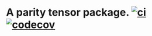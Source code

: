 # A parity tensor package. [![ci](https://github.com/hzhangxyz/parity_tensor/actions/workflows/pre-commit.yml/badge.svg)](https://github.com/hzhangxyz/parity_tensor/actions/workflows/pre-commit.yml) [![codecov](https://codecov.io/gh/hzhangxyz/parity_tensor/graph/badge.svg?token=YPXIRQTOY8)](https://codecov.io/gh/hzhangxyz/parity_tensor)

